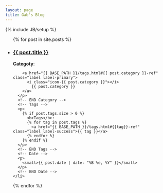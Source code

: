 ```yaml
---
layout: page
title: Gab's Blog
---
```

{% include JB/setup %}


<ul class="posts">
  {% for post in site.posts %}
    <li>
      <h3>
        <a href="{{ BASE_PATH }}{{ post.url }}">{{ post.title }}</a>
      </h3>
      <!-- Category -->
      <p>
        <b>Categoty</b>:

        <a href="{{ BASE_PATH }}/tags.html#{{ post.category }}-ref" class="label label-primary">
          <i class="icon-{{ post.category }}"></i>
            {{ post.category }}
        </a>
      </p>
      <!-- END Category -->
      <!-- Tags -->
      <p>
        {% if post.tags.size > 0 %}
          <b>Tags</b>:
          {% for tag in post.tags %}
            <a href="{{ BASE_PATH }}/tags.html#{{tag}}-ref" class="label label-success">{{ tag }}</a>
          {% endfor %}
        {% endif %}
      </p>
      <!-- END Tags -->
      <!-- Date -->
      <p>
        <small>{{ post.date | date: "%B %e, %Y" }}</small>
      </p>
      <!-- END Date -->
    </li>
  {% endfor %}
</ul>


